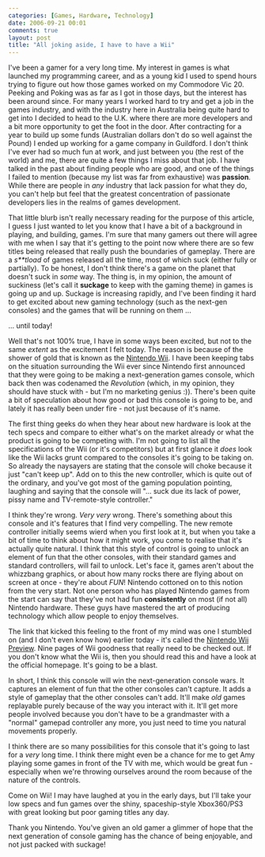 ```yaml
---
categories: [Games, Hardware, Technology]
date: 2006-09-21 00:01
comments: true
layout: post
title: "All joking aside, I have to have a Wii"
---
```

I've been a gamer for a very long time. My interest in games is what launched my programming career, and as a young kid I used to spend hours trying to figure out how those games worked on my Commodore Vic 20. Peeking and Poking was as far as I got in those days, but the interest has been around since. For many years I worked hard to try and get a job in the games industry, and with the industry here in Australia being quite hard to get into I decided to head to the U.K. where there are more developers and a bit more opportunity to get the foot in the door. After contracting for a year to build up some funds (Australian dollars don't do so well against the Pound) I ended up working for a game company in Guildford. I don't think I've ever had so much fun at work, and just between you (the rest of the world) and me, there are quite a few things I miss about that job. I have talked in the past about finding people who are good, and one of the things I failed to mention (because my list was far from exhaustive) was <strong>passion</strong>. While there are people in <em>any</em> industry that lack passion for what they do, you can't help but feel that the greatest concentration of passionate developers lies in the realms of games development.

That little blurb isn't really necessary reading for the purpose of this article, I guess I just wanted to let you know that I have a bit of a background in playing, and building, games. I'm sure that many gamers out there will agree with me when I say that it's getting to the point now where there are so few titles being released that really push the boundaries of gameplay. There are a <em>s**tload</em> of games released all the time, most of which suck (either fully or partially). To be honest, I don't think there's a game on the planet that doesn't suck in <em>some</em> way. The thing is, in my opinion, the amount of suckiness (let's call it <strong>suckage</strong> to keep with the gaming theme) in games is going up and up. Suckage is increasing rapidly, and I've been finding it hard to get excited about new gaming technology (such as the next-gen consoles) and the games that will be running on them ...

... until today!

Well that's not 100% true, I have in some ways been excited, but not to the same <em>extent</em> as the excitement I felt today. The reason is because of the shower of gold that is known as the <a href="http://wii.nintendo.com/" title="Nintendo Wii" target="_blank">Nintendo Wii</a>. I have been keeping tabs on the situation surrounding the Wii ever since Nintendo first announced that they were going to be making a next-generation games console, which back then was codenamed the <em>Revolution</em> (which, in my opinion, they should have stuck with - but I'm no marketing genius :)). There's been quite a bit of speculation about how good or bad this console is going to be, and lately it has really been under fire - not just because of it's name.

The first thing geeks do when they hear about new hardware is look at the tech specs and compare to either what's on the market already or what the product is going to be competing with. I'm not going to list all the specifications of the Wii (or it's competitors) but at first glance it <em>does</em> look like the Wii lacks grunt compared to the consoles it's going to be taking on. So already the naysayers are stating that the console will choke because it just "can't keep up". Add on to this the new controller, which is quite out of the ordinary, and you've got most of the gaming population pointing, laughing and saying that the console will "... suck due its lack of power, pissy name and TV-remote-style controller."

I think they're wrong. <em>Very very</em> wrong. There's something about this console and it's features that I find very compelling. The new remote controller initially seems wierd when you first look at it, but when you take a bit of time to think about how it might work, you come to realise that it's actually quite natural. I think that this style of control is going to unlock an element of fun that the other consoles, with their standard games and standard controllers, will fail to unlock. Let's face it, games aren't about the whizzbang graphics, or about how many rocks there are flying about on screen at once - they're about <em>FUN</em>! Nintendo cottoned on to this notion from the very start. Not one person who has played Nintendo games from the start can say that they've not had fun <strong>consistently</strong> on most (if not all) Nintendo hardware. These guys have mastered the art of producing technology which allow people to enjoy themselves.

The link that kicked this feeling to the front of my mind was one I stumbled on (and I don't even know how) earlier today - it's called the <a href="http://www.trustedreviews.com/article.aspx?art=3431" target="_blank" title="TrustedReviews - Nintendo Wii Preview">Nintendo Wii Preview</a>. Nine pages of Wii goodness that really need to be checked out. If you don't know what the Wii is, then you should read this and have a look at the official homepage. It's going to be a blast.

In short, I think this console will win the next-generation console wars. It captures an element of fun that the other consoles can't capture. It adds a style of gameplay that the other consoles can't add. It'll make <em>old</em> games replayable purely because of the way you interact with it. It'll get more people involved because you don't have to be a grandmaster with a "normal" gamepad controller any more, you just need to time you natural movements properly.

I think there are so many possibilities for this console that it's going to last for a <em>very</em> long time. I think there might even be a chance for me to get Amy playing some games in front of the TV with me, which would be great fun - especially when we're throwing ourselves around the room because of the nature of the controls.

Come on Wii! I may have laughed at you in the early days, but I'll take your low specs and fun games over the shiny, spaceship-style Xbox360/PS3 with great looking but poor gaming titles any day.

Thank you Nintendo. You've given an old gamer a glimmer of hope that the next generation of console gaming has the chance of being enjoyable, and not just packed with suckage!
